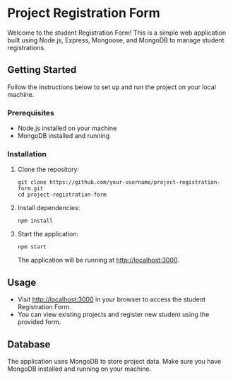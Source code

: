 # Project Registration Form

Welcome to the student Registration Form! This is a simple web application built using Node.js, Express, Mongoose, and MongoDB to manage student registrations.

## Getting Started

Follow the instructions below to set up and run the project on your local machine.

### Prerequisites

- Node.js installed on your machine
- MongoDB installed and running

### Installation

1. Clone the repository:

   ```
   git clone https://github.com/your-username/project-registration-form.git
   cd project-registration-form
   ```

2. Install dependencies:

   ```
   npm install
   ```


3. Start the application:

   ```
   npm start
   ```
   

   The application will be running at [http://localhost:3000](http://localhost:3000).

## Usage

- Visit [http://localhost:3000](http://localhost:3000) in your browser to access the student Registration Form.
- You can view existing projects and register new student using the provided form.

## Database

The application uses MongoDB to store project data. Make sure you have MongoDB installed and running on your machine.

